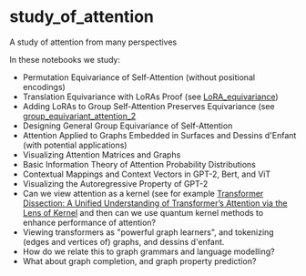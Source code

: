 # study_of_attention
A study of attention from many perspectives

In these notebooks we study:

- Permutation Equivariance of Self-Attention (without positional encodings)
- Translation Equivariance with LoRAs Proof (see [LoRA_equivariance](https://github.com/Amelie-Schreiber/study_of_attention/blob/main/LoRA_equivariance.ipynb))
- Adding LoRAs to Group Self-Attention Preserves Equivariance (see [group_equivariant_attention_2](https://github.com/Amelie-Schreiber/study_of_attention/blob/main/group_equivariant_attention_2.ipynb)
- Designing General Group Equivariance of Self-Attention
- Attention Applied to Graphs Embedded in Surfaces and Dessins d'Enfant (with potential applications)
- Visualizing Attention Matrices and Graphs
- Basic Information Theory of Attention Probability Distributions
- Contextual Mappings and Context Vectors in GPT-2, Bert, and ViT
- Visualizing the Autoregressive Property of GPT-2
- Can we view attention as a kernel (see for example [Transformer Dissection: A Unified Understanding of Transformer’s Attention via the Lens of Kernel](https://arxiv.org/pdf/1908.11775.pdf) and then can we use quantum kernel methods to enhance performance of attention? 
- Viewing transformers as "powerful graph learners", and tokenizing (edges and vertices of) graphs, and dessins d'enfant. 
- How do we relate this to graph grammars and language modelling? 
- What about graph completion, and graph property prediction? 
